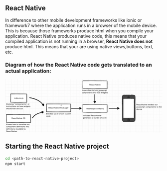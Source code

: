 ## React Native
In difference to other mobile development frameworks like ionic or framework7 where the application runs in a browser of the mobile device. This is because those frameworks produce html when you compile your application. React Native produces native code, this means that your compiled application is not running in a browser, **React Native does not** produce html. This means that your are using native views,buttons, text, etc.

### Diagram of how the React Native code gets translated to an actual application:

![Figure 1](images/ReactNative-Diagram.png "How the React Native code gets translated to an actual application")

## Starting the React Native project

```bash
cd <path-to-react-native-project>
npm start
```
